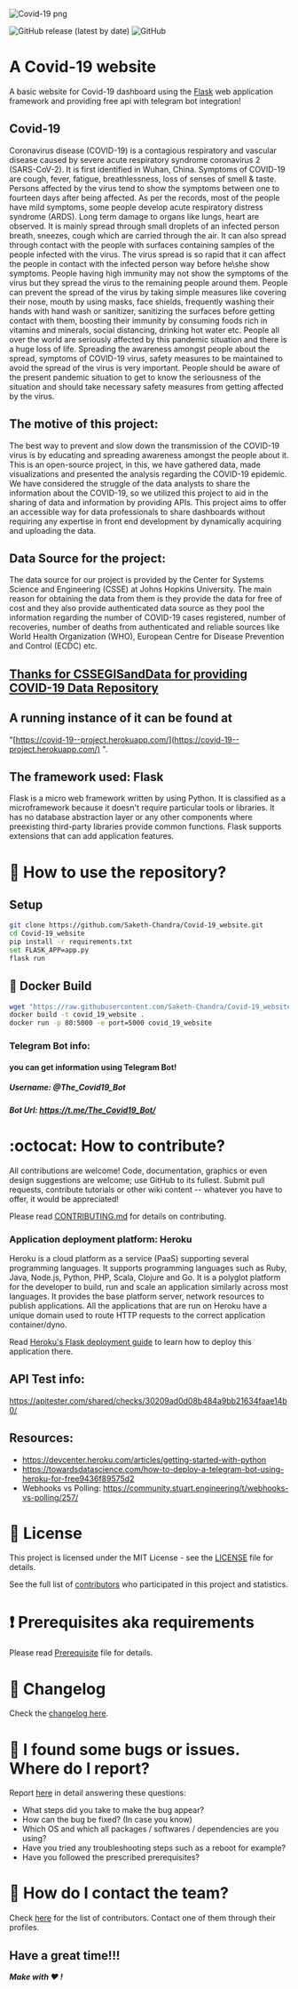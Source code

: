 ![Covid-19 png](https://www.leaders-in-law.com/wp-content/uploads/2020/03/COVID-19.png)


![GitHub release (latest by date)](https://img.shields.io/github/v/release/Saketh-Chandra/Covid-19_website)
![GitHub](https://img.shields.io/github/license/Saketh-Chandra/Covid-19_website)
# A Covid-19 website
A basic website for Covid-19 dashboard using the [Flask](http://flask.pocoo.org/) web application framework and providing free api with telegram bot integration!
## Covid-19 
Coronavirus disease (COVID-19) is a contagious respiratory and vascular disease caused by
severe acute respiratory syndrome coronavirus 2 (SARS-CoV-2). It is first identified in Wuhan,
China. Symptoms of COVID-19 are cough, fever, fatigue, breathlessness, loss of senses of smell
& taste. Persons affected by the virus tend to show the symptoms between one to fourteen days
after being affected. As per the records, most of the people have mild symptoms, some people
develop acute respiratory distress syndrome (ARDS). Long term damage to organs like lungs,
heart are observed. It is mainly spread through small droplets of an infected person breath,
sneezes, cough which are carried through the air. It can also spread through contact with the
people with surfaces containing samples of the people infected with the virus. The virus spread is
so rapid that it can affect the people in contact with the infected person way before he\she show
symptoms. People having high immunity may not show the symptoms of the virus but they
spread the virus to the remaining people around them.
People can prevent the spread of the virus by taking simple measures like covering their nose,
mouth by using masks, face shields, frequently washing their hands with hand wash or sanitizer,
sanitizing the surfaces before getting contact with them, boosting their immunity by consuming
foods rich in vitamins and minerals, social distancing, drinking hot water etc. People all over the
world are seriously affected by this pandemic situation and there is a huge loss of life. Spreading
the awareness amongst people about the spread, symptoms of COVID-19 virus, safety measures
to be maintained to avoid the spread of the virus is very important. People should be aware of the
present pandemic situation to get to know the seriousness of the situation and should take
necessary safety measures from getting affected by the virus.


## The motive of this project:
The best way to prevent and slow down the transmission of the COVID-19 virus is by educating
and spreading awareness amongst the people about it. This is an open-source project, in this, we
have gathered data, made visualizations and presented the analysis regarding the COVID-19
epidemic. We have considered the struggle of the data analysts to share the information about the
COVID-19, so we utilized this project to aid in the sharing of data and information by providing
APIs. This project aims to offer an accessible way for data professionals to share dashboards
without requiring any expertise in front end development by dynamically acquiring and
uploading the data.

## Data Source for the project:
The data source for our project is provided by the Center for Systems Science and Engineering
(CSSE) at Johns Hopkins University. The main reason for obtaining the data from them is they
provide the data for free of cost and they also provide authenticated data source as they pool the
information regarding the number of COVID-19 cases registered, number of recoveries, number
of deaths from authenticated and reliable sources like World Health Organization (WHO),
European Centre for Disease Prevention and Control (ECDC) etc. 
## [Thanks for CSSEGISandData for providing COVID-19 Data Repository](https://github.com/CSSEGISandData/COVID-19)

## A running instance of it can be found at
"[https://covid-19--project.herokuapp.com/](https://covid-19--project.herokuapp.com/) ".


## The framework used: Flask
Flask is a micro web framework written by using Python. It is classified as a microframework
because it doesn't require particular tools or libraries. It has no database abstraction layer or any
other components where preexisting third-party libraries provide common functions. Flask
supports extensions that can add application features. 

# :book: How to use the repository?
## Setup
```bash
git clone https://github.com/Saketh-Chandra/Covid-19_website.git
cd Covid-19_website
pip install -r requirements.txt
set FLASK_APP=app.py
flask run 
```
##  :whale: Docker Build
```bash
wget "https://raw.githubusercontent.com/Saketh-Chandra/Covid-19_website/master/Dockerfile"
docker build -t covid_19_website .
docker run -p 80:5000 -e port=5000 covid_19_website
```



### Telegram Bot info:
#### you can get information using Telegram Bot!
##### Username: @The_Covid19_Bot
##### Bot Url: https://t.me/The_Covid19_Bot/

# :octocat: How to contribute?

All contributions are welcome! Code, documentation, graphics or even design suggestions are welcome; use GitHub to its fullest. Submit pull requests, contribute tutorials or other wiki content -- whatever you have to offer, it would be appreciated!

Please read [CONTRIBUTING.md](CONTRIBUTING.md) for details on contributing.


### Application deployment platform: Heroku
Heroku is a cloud platform as a service (PaaS) supporting several programming languages. It
supports programming languages such as Ruby, Java, Node.js, Python, PHP, Scala, Clojure and
Go. It is a polyglot platform for the developer to build, run and scale an application similarly
across most languages. It provides the base platform server, network resources to publish
applications. All the applications that are run on Heroku have a unique domain used to route
HTTP requests to the correct application container/dyno.

Read [Heroku's Flask deployment guide](https://devcenter.heroku.com/articles/getting-started-with-python-o#deploy-your-application-to-heroku) to learn how to deploy this application there.


## API Test info:
https://apitester.com/shared/checks/30209ad0d08b484a9bb21634faae14b0/

## Resources:
* https://devcenter.heroku.com/articles/getting-started-with-python
* https://towardsdatascience.com/how-to-deploy-a-telegram-bot-using-heroku-for-free9436f89575d2
* Webhooks vs Polling: https://community.stuart.engineering/t/webhooks-vs-polling/257/

# :scroll: License

This project is licensed under the MIT License - see the [LICENSE](LICENSE) file for details.


See the full list of [contributors](https://github.com/Saketh-Chandra/flask_basic/graphs/contributors) who participated in this project and statistics.

# :heavy_exclamation_mark: Prerequisites aka requirements

Please read [Prerequisite](Prerequisite.md) file for details.

# :scroll: Changelog

Check the [changelog here](https://github.com/Saketh-Chandra/Covid-19_website/commits/master).

# :scroll: I found some bugs or issues. Where do I report?

Report [here](https://github.com/Saketh-Chandra/Covid-19_website/issues/new) in detail answering these questions:

* What steps did you take to make the bug appear?
* How can the bug be fixed? (In case you know)
* Which OS and which all packages / softwares / dependencies are you using?
* Have you tried any troubleshooting steps such as a reboot for example?
* Have you followed the prescribed prerequisites?

# :scroll: How do I contact the team?

Check [here](https://github.com/Saketh-Chandra/Covid-19_website/graphs/contributors) for the list of contributors. Contact one of them through their profiles.

## Have a great time!!!
__*Make with ❤ !*__
